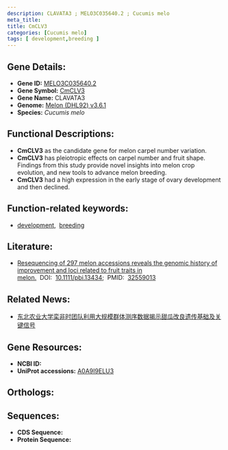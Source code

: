 ```yaml
---
description: CLAVATA3 ; MELO3C035640.2 ; Cucumis melo
meta_title:
title: CmCLV3
categories: [Cucumis melo]
tags: [ development,breeding ]
---
```


## Gene Details:
- **Gene ID:**	[MELO3C035640.2]()
- **Gene Symbol:** <u> CmCLV3 </u>
- **Gene Name:** CLAVATA3
- **Genome:** [Melon (DHL92) v3.6.1]()
- **Species:** *Cucumis melo*

## Functional Descriptions:
   - **CmCLV3** as the candidate gene for melon carpel number variation.
   - **CmCLV3** has pleiotropic effects on carpel number and fruit shape. Findings from this study provide novel insights into melon crop evolution, and new tools to advance melon breeding.
   - **CmCLV3** had a high expression in the early stage of ovary development and then declined.

## Function-related keywords:
   - [development](/tags/development/),&nbsp;&nbsp;[breeding](/tags/breeding/)

## Literature:
   - [Resequencing of 297 melon accessions reveals the genomic history of improvement and loci related to fruit traits in melon.](https://onlinelibrary.wiley.com/doi/10.1111/pbi.13434)&nbsp;&nbsp;DOI:&nbsp;&nbsp;[10.1111/pbi.13434](https://onlinelibrary.wiley.com/doi/10.1111/pbi.13434);&nbsp;&nbsp;PMID:&nbsp;&nbsp;[32559013](https://pubmed.ncbi.nlm.nih.gov/32559013/)

## Related News:
   - [东北农业大学栾非时团队利用大规模群体测序数据揭示甜瓜改良遗传基础及关键信号](https://mp.weixin.qq.com/s?__biz=MzU3ODY3MDM0NA==&mid=2247496192&idx=2&sn=4b0b1d69a516a802d9f7d7b8f2478ae9&chksm=fd736867ca04e17171644eb307f49e0b98d40a4551a43942df44af4cf00870bfd836210b953f&scene=27#wechat_redirect)

## Gene Resources:
- **NCBI ID:**  [](https://www.ncbi.nlm.nih.gov/gene/?term=)
- **UniProt accessions:** [A0A9I9ELU3](https://www.uniprot.org/uniprotkb/A0A9I9ELU3/entry)

## Orthologs:

## Sequences:
- **CDS Sequence:**
- **Protein Sequence:**
